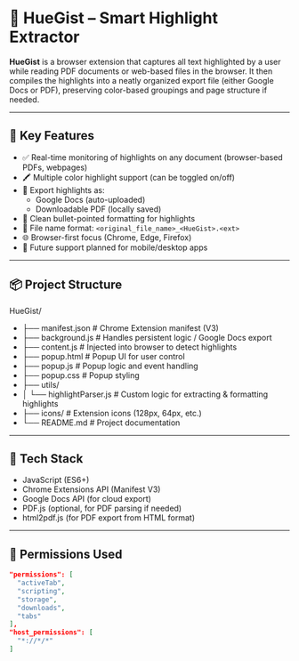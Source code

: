 # 🌈 HueGist – Smart Highlight Extractor

**HueGist** is a browser extension that captures all text highlighted by a user while reading PDF documents or web-based files in the browser. It then compiles the highlights into a neatly organized export file (either Google Docs or PDF), preserving color-based groupings and page structure if needed.

---

## 🚀 Key Features

- ✅ Real-time monitoring of highlights on any document (browser-based PDFs, webpages)
- 🖍️ Multiple color highlight support (can be toggled on/off)
- 📄 Export highlights as:
  - Google Docs (auto-uploaded)
  - Downloadable PDF (locally saved)
- 🧠 Clean bullet-pointed formatting for highlights
- 📁 File name format: `<original_file_name>_<HueGist>.<ext>`
- 🌐 Browser-first focus (Chrome, Edge, Firefox)
- 📱 Future support planned for mobile/desktop apps

---

## 📦 Project Structure

HueGist/
- ├── manifest.json                # Chrome Extension manifest (V3)
- ├── background.js                # Handles persistent logic / Google Docs export
- ├── content.js                   # Injected into browser to detect highlights
- ├── popup.html                   # Popup UI for user control
- ├── popup.js                     # Popup logic and event handling
- ├── popup.css                    # Popup styling
- ├── utils/
- │ └── highlightParser.js         # Custom logic for extracting & formatting highlights
- ├── icons/                       # Extension icons (128px, 64px, etc.)
- └── README.md                    # Project documentation

---

## 🧰 Tech Stack

- JavaScript (ES6+)
- Chrome Extensions API (Manifest V3)
- Google Docs API (for cloud export)
- PDF.js (optional, for PDF parsing if needed)
- html2pdf.js (for PDF export from HTML format)

---

## 🔐 Permissions Used

```json
"permissions": [
  "activeTab",
  "scripting",
  "storage",
  "downloads",
  "tabs"
],
"host_permissions": [
  "*://*/*"
]
